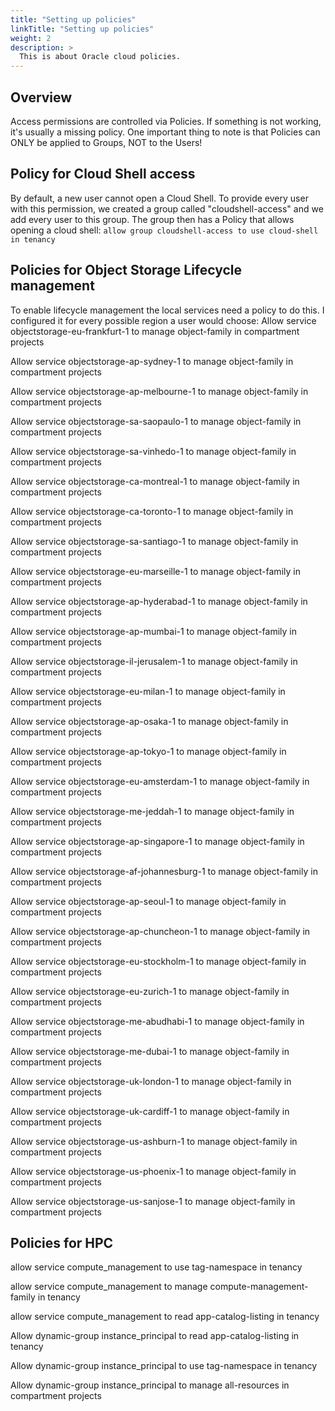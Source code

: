 ```yaml
---
title: "Setting up policies"
linkTitle: "Setting up policies"
weight: 2
description: >
  This is about Oracle cloud policies.
---
```


## Overview

Access permissions are controlled via Policies. If something is not working,
it's usually a missing policy. One important thing to note is that Policies can
ONLY be applied to Groups, NOT to the Users!

## Policy for Cloud Shell access

By default, a new user cannot open a Cloud Shell. To provide every user with
this permission, we created a group called "cloudshell-access" and we add every
user to this group. The group then has a Policy that allows opening a cloud
shell: `allow group cloudshell-access to use cloud-shell in tenancy`

## Policies for Object Storage Lifecycle management
To enable lifecycle management the local services need a policy to do this. I configured it for every possible region a user would choose:
Allow service objectstorage-eu-frankfurt-1 to manage object-family in compartment projects

Allow service objectstorage-ap-sydney-1 to manage object-family in compartment projects

Allow service objectstorage-ap-melbourne-1 to manage object-family in compartment projects

Allow service objectstorage-sa-saopaulo-1 to manage object-family in compartment projects

Allow service objectstorage-sa-vinhedo-1 to manage object-family in compartment projects

Allow service objectstorage-ca-montreal-1 to manage object-family in compartment projects

Allow service objectstorage-ca-toronto-1 to manage object-family in compartment projects

Allow service objectstorage-sa-santiago-1 to manage object-family in compartment projects

Allow service objectstorage-eu-marseille-1 to manage object-family in compartment projects

Allow service objectstorage-ap-hyderabad-1 to manage object-family in compartment projects

Allow service objectstorage-ap-mumbai-1 to manage object-family in compartment projects

Allow service objectstorage-il-jerusalem-1 to manage object-family in compartment projects

Allow service objectstorage-eu-milan-1 to manage object-family in compartment projects

Allow service objectstorage-ap-osaka-1 to manage object-family in compartment projects

Allow service objectstorage-ap-tokyo-1 to manage object-family in compartment projects

Allow service objectstorage-eu-amsterdam-1 to manage object-family in compartment projects

Allow service objectstorage-me-jeddah-1 to manage object-family in compartment projects

Allow service objectstorage-ap-singapore-1 to manage object-family in compartment projects

Allow service objectstorage-af-johannesburg-1 to manage object-family in compartment projects

Allow service objectstorage-ap-seoul-1 to manage object-family in compartment projects

Allow service objectstorage-ap-chuncheon-1 to manage object-family in compartment projects

Allow service objectstorage-eu-stockholm-1 to manage object-family in compartment projects

Allow service objectstorage-eu-zurich-1 to manage object-family in compartment projects

Allow service objectstorage-me-abudhabi-1 to manage object-family in compartment projects

Allow service objectstorage-me-dubai-1 to manage object-family in compartment projects

Allow service objectstorage-uk-london-1 to manage object-family in compartment projects

Allow service objectstorage-uk-cardiff-1 to manage object-family in compartment projects

Allow service objectstorage-us-ashburn-1 to manage object-family in compartment projects

Allow service objectstorage-us-phoenix-1 to manage object-family in compartment projects

Allow service objectstorage-us-sanjose-1 to manage object-family in compartment projects


## Policies for HPC
allow service compute_management to use tag-namespace in tenancy

allow service compute_management to manage compute-management-family in tenancy

allow service compute_management to read app-catalog-listing in tenancy

Allow dynamic-group instance_principal to read app-catalog-listing in tenancy

Allow dynamic-group instance_principal to use tag-namespace in tenancy

Allow dynamic-group instance_principal to manage all-resources in compartment projects
